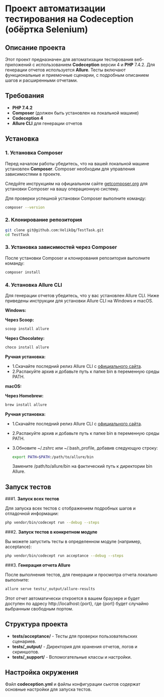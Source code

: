 # Проект автоматизации тестирования на Codeception (обёртка Selenium)

## Описание проекта

Этот проект предназначен для автоматизации тестирования веб-приложений с использованием **Codeception** версии 4 и **PHP** 7.4.2. Для генерации отчетов используется **Allure**. Тесты включают функциональные и приемочные сценарии, с подробным описанием шагов и расширенными отчетами.

## Требования

- **PHP 7.4.2**
- **Composer** (должен быть установлен на локальной машине)
- **Codeception 4** 
- **Allure CLI** для генерации отчетов

## Установка

### 1. Установка Composer

Перед началом работы убедитесь, что на вашей локальной машине установлен **Composer**. Composer необходим для управления зависимостями в проекте.

Следуйте инструкциям на официальном сайте [getcomposer.org](https://getcomposer.org/download/) для установки Composer на вашу операционную систему.

Для проверки успешной установки Composer выполните команду:

```bash
composer --version
```

### 2. Клонирование репозитория

```bash
git clone git@github.com:VelikQq/TestTask.git
cd TestTask
```

### 3. Установка зависимостей через Composer

После установки Composer и клонирования репозитория выполните команду:

```bash
composer install
```

### 4. Установка Allure CLI

Для генерации отчетов убедитесь, что у вас установлен Allure CLI. Ниже приведены инструкции для установки Allure CLI на Windows и macOS.

**Windows:**

**Через Scoop:**

```bash
scoop install allure
```

**Через Chocolatey:**

```bash
choco install allure
```

**Ручная установка:**

- 1.Скачайте последний релиз Allure CLI с [официального сайта](https://github.com/allure-framework/allure2/releases).
- 2.Распакуйте архив и добавьте путь к папке bin в переменную среды PATH.

**macOS:**

**Через Homebrew:**

```bash
brew install allure
```

**Ручная установка:**

- 1.Скачайте последний релиз Allure CLI с [официального сайта](https://github.com/allure-framework/allure2/releases).
- 2.Распакуйте архив и добавьте путь к папке bin в переменную среды PATH.
- 3.Обновите ~/.zshrc или ~/.bash_profile, добавив следующую строку:

    ```bash
    export PATH=$PATH:/path/to/allure/bin
    ```

    Замените /path/to/allure/bin на фактический путь к директории bin Allure.

## Запуск тестов

###1. **Запуск всех тестов**

Для запуска всех тестов с отображением подробных шагов и отладочной информации:

```bash
php vendor/bin/codecept run --debug --steps
```

###2. **Запуск тестов в конкретном модуле**

Вы можете запустить тесты в определенном модуле (например, acceptance):

```bash
php vendor/bin/codecept run acceptance --debug --steps
```

###3. **Генерация отчета Allure**

После выполнения тестов, для генерации и просмотра отчета локально выполните:

```bash
allure serve tests/_output/allure-results
```

Этот отчет автоматически откроется в вашем браузере и будет доступен по адресу http://localhost:{port}, где {port} будет случайно выбранным свободным портом.

## Структура проекта

- **tests/acceptance/** - Тесты для проверки пользовательских сценариев.
- **tests/_output/** - Директория для хранения отчетов, логов и скриншотов.
- **tests/_support/** - Вспомогательные классы и настройки.

## Настройка окружения

Файл **codeception.yml** и файлы конфигурации сьютов содержат основные настройки для запуска тестов.
